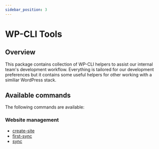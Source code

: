 ```yaml
---
sidebar_position: 3
---
```


# WP-CLI Tools

<repo-link name="wp-cli-tools" licence="MIT" />

## Overview

This package contains collection of WP-CLI helpers to assist our internal team's development workflow. Everything is tailored for our development preferences but it contains some useful helpers for other working with a similiar WordPress stack.

## Available commands

The following commands are available:

### Website management

- [create-site](Commands/create-site)
- [first-sync](Commands/first-sync)
- [sync](Commands/sync)
